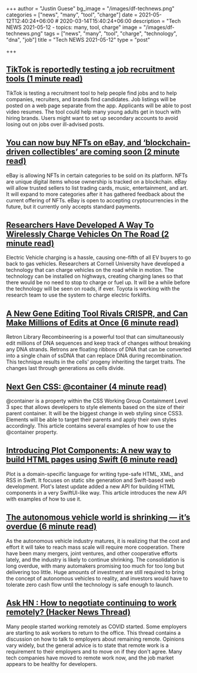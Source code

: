 +++
author = "Justin Guese"
bg_image = "/images/df-technews.png"
categories = ["news", "many", "tool", "charge"]
date = 2021-05-12T12:40:24+06:00 # 2020-03-14T15:40:24+06:00
description = "Tech NEWS 2021-05-12 - topics: many, tool, charge"
image = "/images/df-technews.png"
tags = ["news", "many", "tool", "charge", "technology", "dna", "job"]
title = "Tech NEWS 2021-05-12"
type = "post"

+++

## [TikTok is reportedly testing a job recruitment tools (1 minute read)](https://www.engadget.com/tiktok-job-recruitment-tool-report-191359350.html)

TikTok is testing a recruitment tool to help people find jobs and to help companies, recruiters, and brands find candidates. Job listings will be posted on a web page separate from the app. Applicants will be able to post video resumes. The tool could help many young adults get in touch with hiring brands. Users might want to set up secondary accounts to avoid losing out on jobs over ill-advised posts.

## [You can now buy NFTs on eBay, and ‘blockchain-driven collectibles’ are coming soon (2 minute read)](https://www.theverge.com/2021/5/11/22430827/ebay-nft-collectibles-blockchain-sale)

eBay is allowing NFTs in certain categories to be sold on its platform. NFTs are unique digital items whose ownership is tracked on a blockchain. eBay will allow trusted sellers to list trading cards, music, entertainment, and art. It will expand to more categories after it has gathered feedback about the current offering of NFTs. eBay is open to accepting cryptocurrencies in the future, but it currently only accepts standard payments.

## [Researchers Have Developed A Way To Wirelessly Charge Vehicles On The Road (2 minute read)](https://jalopnik.com/researchers-have-developed-a-way-to-charge-vehicles-on-1846863203)

Electric Vehicle charging is a hassle, causing one-fifth of all EV buyers to go back to gas vehicles. Researchers at Cornell University have developed a technology that can charge vehicles on the road while in motion. The technology can be installed on highways, creating charging lanes so that there would be no need to stop to charge or fuel up. It will be a while before the technology will be seen on roads, if ever. Toyota is working with the research team to use the system to charge electric forklifts.

## [A New Gene Editing Tool Rivals CRISPR, and Can Make Millions of Edits at Once (6 minute read)](https://singularityhub.com/2021/05/11/a-new-gene-editing-tool-rivals-crispr-and-can-make-millions-of-edits-at-once/)

Retron Library Recombineering is a powerful tool that can simultaneously edit millions of DNA sequences and keep track of changes without breaking any DNA strands. Retrons are floating ribbons of DNA that can be converted into a single chain of ssDNA that can replace DNA during recombination. This technique results in the cells' progeny inheriting the target traits. The changes last through generations as cells divide.

## [Next Gen CSS: @container (4 minute read)](https://css-tricks.com/next-gen-css-container/)

@container is a property within the CSS Working Group Containment Level 3 spec that allows developers to style elements based on the size of their parent container. It will be the biggest change in web styling since CSS3. Elements will be able to target their parents and apply their own styles accordingly. This article contains several examples of how to use the @container property.

## [Introducing Plot Components: A new way to build HTML pages using Swift (6 minute read)](https://www.swiftbysundell.com/articles/introducing-plot-components/)

Plot is a domain-specific language for writing type-safe HTML, XML, and RSS in Swift. It focuses on static site generation and Swift-based web development. Plot's latest update added a new API for building HTML components in a very SwiftUI-like way. This article introduces the new API with examples of how to use it.

## [The autonomous vehicle world is shrinking — it’s overdue (6 minute read)](https://www.theverge.com/22423489/autonomous-vehicle-consolidation-acquisition-lyft-uber)

As the autonomous vehicle industry matures, it is realizing that the cost and effort it will take to reach mass scale will require more cooperation. There have been many mergers, joint ventures, and other cooperative efforts lately, and the industry is likely to continue shrinking. The consolidation is long overdue, with many automakers promising too much for too long but delivering too little. Huge amounts of investment are still required to bring the concept of autonomous vehicles to reality, and investors would have to tolerate zero cash flow until the technology is safe enough to launch.

## [Ask HN : How to negotiate continuing to work remotely? (Hacker News Thread)](https://news.ycombinator.com/item?id=27123553&utm_source=tldrnewsletter/1/01000179600cab20-5badd158-adc3-43ae-ac56-e31dec00fcde-000000/4Oj3Qdx58n52d7AL7EbkbdwFVsEbOHgkTaHCUCaBRL0=192)

Many people started working remotely as COVID started. Some employers are starting to ask workers to return to the office. This thread contains a discussion on how to talk to employers about remaining remote. Opinions vary widely, but the general advice is to state that remote work is a requirement to their employers and to move on if they don't agree. Many tech companies have moved to remote work now, and the job market appears to be healthy for developers.

